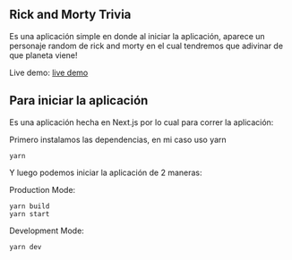 ## Rick and Morty Trivia
Es una aplicación simple en donde al iniciar la aplicación, aparece un personaje random de rick and morty en el cual tendremos que adivinar de que planeta viene!

Live demo: [live demo](rickandmorty.jesusliang.com)

## Para iniciar la aplicación
Es una aplicación hecha en Next.js por lo cual para correr la aplicación:



Primero instalamos las dependencias, en mi caso uso yarn

    yarn

Y luego podemos iniciar la aplicación de 2 maneras:

Production Mode:

    yarn build
    yarn start

Development Mode:

    yarn dev
